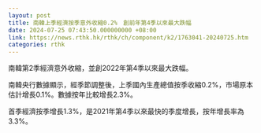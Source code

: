 ```yaml
---
layout: post
title: 南韓上季經濟按季意外收縮0.2%　創前年第4季以來最大跌幅
date: 2024-07-25 07:43:50.000000000 +08:00
link: https://news.rthk.hk/rthk/ch/component/k2/1763041-20240725.htm
categories: rthk
---
```


南韓第2季經濟意外收縮，並創2022年第4季以來最大跌幅。

南韓央行數據顯示，經季節調整後，上季國內生產總值按季收縮0.2%，市場原本估計增長0.1%。數據按年比較增長2.3%。

首季經濟按季增長1.3%，是2021年第4季以來最快的季度增長，按年增長率為3.3%。
